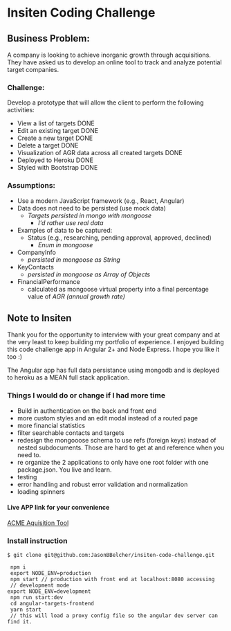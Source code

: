 # Insiten Coding Challenge
## Business Problem:
A company is looking to achieve inorganic growth through acquisitions. They have asked us to develop an online tool to track and analyze potential target companies.
### Challenge:
Develop a prototype that will allow the client to perform the following activities:
- View a list of targets DONE
- Edit an existing target DONE
- Create a new target DONE
- Delete a target DONE
- Visualization of AGR data across all created targets DONE
- Deployed to Heroku DONE
- Styled with Bootstrap DONE
### Assumptions:
- Use a modern JavaScript framework (e.g., React, Angular)
- Data does not need to be persisted (use mock data) 
  -  *Targets persisted in mongo with mongoose*
     - *I'd rather use real data*
- Examples of data to be captured:
  - Status (e.g., researching, pending approval, approved, declined) 
    - *Enum in mongoose*
- CompanyInfo
  - *persisted in mongoose as String*
- KeyContacts
  - *persisted in mongoose as Array of Objects*
- FinancialPerformance
  - calculated as mongoose virtual property into a final percentage value of *AGR (annual growth rate)*

## Note to Insiten

Thank you for the opportunity to interview with your great company and at the very least to keep building my portfolio of experience. 
I enjoyed building this code challenge app in Angular 2+ and Node Express. I hope you like it too :) 

 The Angular app has full data persistance using mongodb and is deployed to heroku as a MEAN full stack application.  

### Things I would do or change if I had more time 
- Build in authentication on the back and front end
- more custom styles and an edit modal instead of a routed page
- more financial statistics
- filter searchable contacts and targets
- redesign the mongooose schema to use refs (foreign keys) instead of        
  nested subdocuments. Those are hard to get at and reference when you      
  need to. 
- re organize the 2 applications to only have one root folder with one      
  package.json.  You live and learn. 
- testing 
- error handling and robust error validation and normalization
- loading spinners   


#### Live APP link for your convenience


[ACME Aquisition Tool](https://calm-escarpment-40693.herokuapp.com)

### Install instruction

```
$ git clone git@github.com:JasonBBelcher/insiten-code-challenge.git

 npm i
 export NODE_ENV=production
 npm start // production with front end at localhost:8080 accessing
 // development mode
export NODE_ENV=development
 npm run start:dev 
 cd angular-targets-frontend
 yarn start 
 // this will load a proxy config file so the angular dev server can find it. 

```


